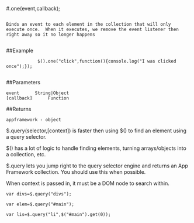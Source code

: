 
#.one(event,callback);

```

Binds an event to each element in the collection that will only execute once.  When it executes, we remove the event listener then right away so it no longer happens
            
```

##Example

```
            $().one("click",function(){console.log("I was clicked once");});
            
```



##Parameters
```
event      String|Object
[callback]      Function

```

##Returns
```
appframework - object
```

$.query(selector,[context]) is faster then using $() to find an element using a query selector.

$() has a lot of logic to handle finding elements, turning arrays/objects into a collection, etc.

$.query lets you jump right to the query selector engine and returns an App Framework collection.  You should use this when possible.


When context is passed in, it must be a DOM node to search within.

```
var divs=$.query("divs");

var elem=$.query("#main");

var lis=$.query("li",$("#main").get(0));
```          
